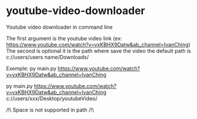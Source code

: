 # youtube-video-downloader
Youtube video downloader in command line


The first argument is the youtube video link (ex: https://www.youtube.com/watch?v=vxKBHX9Datw&ab_channel=IvanChing)
The second is optional it is the path where save the video the default path is c://users/users name/Downloads/

Exemple:
py main.py https://www.youtube.com/watch?v=vxKBHX9Datw&ab_channel=IvanChing

py main.py https://www.youtube.com/watch?v=vxKBHX9Datw&ab_channel=IvanChing c://users/xxx/Desktop/youtubeVideo/

/!\ Space is not supported in path /!\
